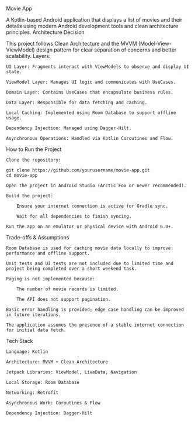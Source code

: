 Movie App

A Kotlin-based Android application that displays a list of movies and their details using modern Android development tools and clean architecture principles.
  Architecture Decision

This project follows Clean Architecture and the MVVM (Model-View-ViewModel) design pattern for clear separation of concerns and better scalability.
Layers:

    UI Layer: Fragments interact with ViewModels to observe and display UI state.

    ViewModel Layer: Manages UI logic and communicates with UseCases.

    Domain Layer: Contains UseCases that encapsulate business rules.

    Data Layer: Responsible for data fetching and caching.

    Local Caching: Implemented using Room Database to support offline usage.

    Dependency Injection: Managed using Dagger-Hilt.

    Asynchronous Operations: Handled via Kotlin Coroutines and Flow.

   How to Run the Project

    Clone the repository:

    git clone https://github.com/yourusername/movie-app.git
    cd movie-app

    Open the project in Android Studio (Arctic Fox or newer recommended).

    Build the project:

        Ensure your internet connection is active for Gradle sync.

        Wait for all dependencies to finish syncing.

    Run the app on an emulator or physical device with Android 6.0+.

   Trade-offs & Assumptions

    Room Database is used for caching movie data locally to improve performance and offline support.

    Unit tests and UI tests are not included due to limited time and project being completed over a short weekend task.

    Paging is not implemented because:

        The number of movie records is limited.

        The API does not support pagination.

    Basic error handling is provided; edge case handling can be improved in future iterations.

    The application assumes the presence of a stable internet connection for initial data fetch.

Tech Stack

    Language: Kotlin

    Architecture: MVVM + Clean Architecture

    Jetpack Libraries: ViewModel, LiveData, Navigation

    Local Storage: Room Database

    Networking: Retrofit

    Asynchronous Work: Coroutines & Flow

    Dependency Injection: Dagger-Hilt